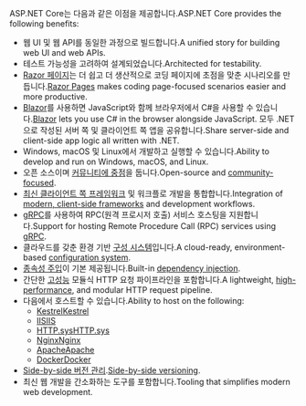 <span data-ttu-id="3c65e-101">ASP.NET Core는 다음과 같은 이점을 제공합니다.</span><span class="sxs-lookup"><span data-stu-id="3c65e-101">ASP.NET Core provides the following benefits:</span></span>

* <span data-ttu-id="3c65e-102">웹 UI 및 웹 API를 동일한 과정으로 빌드합니다.</span><span class="sxs-lookup"><span data-stu-id="3c65e-102">A unified story for building web UI and web APIs.</span></span>
* <span data-ttu-id="3c65e-103">테스트 가능성을 고려하여 설계되었습니다.</span><span class="sxs-lookup"><span data-stu-id="3c65e-103">Architected for testability.</span></span>
* <span data-ttu-id="3c65e-104">[Razor 페이지](xref:razor-pages/index)는 더 쉽고 더 생산적으로 코딩 페이지에 초점을 맞춘 시나리오를 만듭니다.</span><span class="sxs-lookup"><span data-stu-id="3c65e-104">[Razor Pages](xref:razor-pages/index) makes coding page-focused scenarios easier and more productive.</span></span>
* <span data-ttu-id="3c65e-105">[Blazor](xref:blazor/index)를 사용하면 JavaScript와 함께 브라우저에서 C#을 사용할 수 있습니다.</span><span class="sxs-lookup"><span data-stu-id="3c65e-105">[Blazor](xref:blazor/index) lets you use C# in the browser alongside JavaScript.</span></span> <span data-ttu-id="3c65e-106">모두 .NET으로 작성된 서버 쪽 및 클라이언트 쪽 앱을 공유합니다.</span><span class="sxs-lookup"><span data-stu-id="3c65e-106">Share server-side and client-side app logic all written with .NET.</span></span>
* <span data-ttu-id="3c65e-107">Windows, macOS 및 Linux에서 개발하고 실행할 수 있습니다.</span><span class="sxs-lookup"><span data-stu-id="3c65e-107">Ability to develop and run on Windows, macOS, and Linux.</span></span>
* <span data-ttu-id="3c65e-108">오픈 소스이며 [커뮤니티에 중점](https://live.asp.net/)을 둡니다.</span><span class="sxs-lookup"><span data-stu-id="3c65e-108">Open-source and [community-focused](https://live.asp.net/).</span></span>
* <span data-ttu-id="3c65e-109">[최신 클라이언트 쪽 프레임워크](xref:blazor/index) 및 워크플로 개발을 통합합니다.</span><span class="sxs-lookup"><span data-stu-id="3c65e-109">Integration of [modern, client-side frameworks](xref:blazor/index) and development workflows.</span></span>
* <span data-ttu-id="3c65e-110">[gRPC](xref:grpc/index)를 사용하여 RPC(원격 프로시저 호출) 서비스 호스팅을 지원합니다.</span><span class="sxs-lookup"><span data-stu-id="3c65e-110">Support for hosting Remote Procedure Call (RPC) services using [gRPC](xref:grpc/index).</span></span>
* <span data-ttu-id="3c65e-111">클라우드를 갖춘 환경 기반 [구성 시스템](xref:fundamentals/configuration/index)입니다.</span><span class="sxs-lookup"><span data-stu-id="3c65e-111">A cloud-ready, environment-based [configuration system](xref:fundamentals/configuration/index).</span></span>
* <span data-ttu-id="3c65e-112">[종속성 주입](xref:fundamentals/dependency-injection)이 기본 제공됩니다.</span><span class="sxs-lookup"><span data-stu-id="3c65e-112">Built-in [dependency injection](xref:fundamentals/dependency-injection).</span></span>
* <span data-ttu-id="3c65e-113">간단한 [고성능](https://github.com/aspnet/benchmarks) 모듈식 HTTP 요청 파이프라인을 포함합니다.</span><span class="sxs-lookup"><span data-stu-id="3c65e-113">A lightweight, [high-performance](https://github.com/aspnet/benchmarks), and modular HTTP request pipeline.</span></span>
* <span data-ttu-id="3c65e-114">다음에서 호스트할 수 있습니다.</span><span class="sxs-lookup"><span data-stu-id="3c65e-114">Ability to host on the following:</span></span>
  * [<span data-ttu-id="3c65e-115">Kestrel</span><span class="sxs-lookup"><span data-stu-id="3c65e-115">Kestrel</span></span>](xref:fundamentals/servers/kestrel)
  * [<span data-ttu-id="3c65e-116">IIS</span><span class="sxs-lookup"><span data-stu-id="3c65e-116">IIS</span></span>](xref:host-and-deploy/iis/index)
  * [<span data-ttu-id="3c65e-117">HTTP.sys</span><span class="sxs-lookup"><span data-stu-id="3c65e-117">HTTP.sys</span></span>](xref:fundamentals/servers/httpsys)
  * [<span data-ttu-id="3c65e-118">Nginx</span><span class="sxs-lookup"><span data-stu-id="3c65e-118">Nginx</span></span>](xref:host-and-deploy/linux-nginx)
  * [<span data-ttu-id="3c65e-119">Apache</span><span class="sxs-lookup"><span data-stu-id="3c65e-119">Apache</span></span>](xref:host-and-deploy/linux-apache)
  * [<span data-ttu-id="3c65e-120">Docker</span><span class="sxs-lookup"><span data-stu-id="3c65e-120">Docker</span></span>](xref:host-and-deploy/docker/index)
* <span data-ttu-id="3c65e-121">[Side-by-side 버전 관리](/dotnet/standard/choosing-core-framework-server#side-by-side-net-versions-per-application-level).</span><span class="sxs-lookup"><span data-stu-id="3c65e-121">[Side-by-side versioning](/dotnet/standard/choosing-core-framework-server#side-by-side-net-versions-per-application-level).</span></span>
* <span data-ttu-id="3c65e-122">최신 웹 개발을 간소화하는 도구를 포함합니다.</span><span class="sxs-lookup"><span data-stu-id="3c65e-122">Tooling that simplifies modern web development.</span></span>
